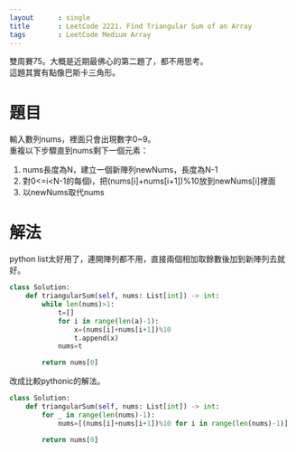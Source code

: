 ```yaml
---
layout      : single
title       : LeetCode 2221. Find Triangular Sum of an Array
tags 		: LeetCode Medium Array
---
```

雙周賽75。大概是近期最佛心的第二題了，都不用思考。  
這題其實有點像巴斯卡三角形。

# 題目
輸入數列nums，裡面只會出現數字0~9。  
重複以下步驟直到nums剩下一個元素：  
1. nums長度為N，建立一個新陣列newNums，長度為N-1  
2. 對0<=i\<N-1的每個i，把(nums[i]+nums[i+1])%10放到newNums[i]裡面  
3. 以newNums取代nums  

# 解法
python list太好用了，連開陣列都不用，直接兩個相加取餘數後加到新陣列去就好。  

```python
class Solution:
    def triangularSum(self, nums: List[int]) -> int:
        while len(nums)>1:
            t=[]
            for i in range(len(a)-1):
                x=(nums[i]+nums[i+1])%10
                t.append(x)
            nums=t

        return nums[0]
```

改成比較pythonic的解法。  

```python
class Solution:
    def triangularSum(self, nums: List[int]) -> int:
        for _ in range(len(nums)-1):
            nums=[(nums[i]+nums[i+1])%10 for i in range(len(nums)-1)]

        return nums[0]
```